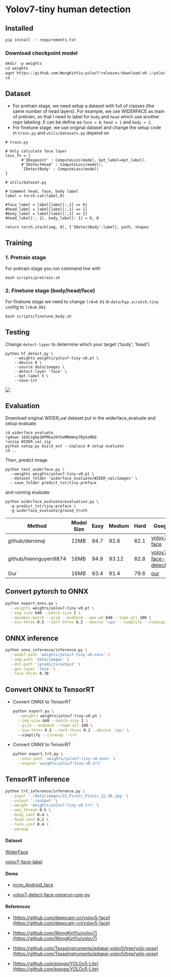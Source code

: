 # Yolov7-tiny human detection

## Installed
```sh
pip install -r requirements.txt
```

### Download checkpoint model

 ```python
mkdir -p weights
cd weights
wget https://github.com/WongKinYiu/yolov7/releases/download/v0.1/yolov7-tiny.pt
cd ..
 ```
## Dataset
- For pretrain stage, we need setup a dataset with full of classes (the same number of head layers). For example, we use WIDERFACE as main of pretrain, so that I need to label for `body` and `head` which use another repo labeling. It can be define as `face = 0`, `head = 1` and `body = 2`.
 - For finetune stage, we use original dataset and change the setup code in `train.py` and `utils/datasets.py` depend on 
 ```
# train.py

# Only calculate face layer 
loss_fn = {
        #'IKeypoint' : ComputeLoss(model, kpt_label=kpt_label),
        #'IDetectHead' : ComputeLoss(model),
        'IDetectBody' : ComputeLoss(model)
}
 ```
 ```
# utils/dataset.py

# Comment head, face, body label
label = torch.cat(label,0)

#face_label = label[label[:,1] == 0]
#head_label = label[label[:,1] == 1]
#body_label = label[label[:,1] == 2]
#head_label[:, 1], body_label[: 1] = 0, 0

return torch.stack(img, 0), {'IDetectBody':label}, path, shapes
 ```

## Training
### 1. Pretrain stage
For pretrain stage you run command line with 
```
bash scripts/pretrain.sh
```
### 2. Finetune stage (body/head/face)
For finetune stage we need to change `lr0=0.01` in `data/hyp.scratch.tiny` config to `lr0=0.001`
```
bash scripts/finetune_body.sh
```

## Testing
Change `detect-layer` to determine which your target ('body', 'head')
```
python hf_detect.py \
    --weights weights/yolov7-tiny-v0.pt \
    --device 0 \
    --source data/images \
    --detect-layer 'face' \
    --kpt-label 5 \
    --save-txt
```
![](data/images/result.jpg)

## Evaluation
Download original WIDER_val dataset put in the widerface_evaluate and setup evaluate
```
cd widerface_evaluate
!gdown 1GUCogbp16PMGa39thoMMeWxp7Rp5oM8Q
!unzip WIDER_val.zip
python setup.py build_ext --inplace # setup evaluate
cd ..
```
Then, predict image 

```
python test_widerface.py \
  --weights weights/yolov7-tiny-v0.pt \
  --dataset_folder 'widerface_evaluate/WIDER_val/images' \
  --save_folder predict_txt/tiny-preface
```
and running evaluate
```
python widerface_evaluate/evaluation.py \
  -p predict_txt/tiny-preface \
  -g widerface_evaluate/ground_truth
```
| Method           |  Model Size | Easy  | Medium | Hard  | Google |
| -----------------| ---------- | ----- | ------ | ----- | -------------- |
| github/derronqi    | 12MB        | 94.7  | 92.6   | 82.1  | [yolov7-face](https://github.com/derronqi/yolov7-face)
| github/hiennguyen9874  | 16MB        | 94.9  | 93.12   | 82.8  | [yolov7-face-detection](https://github.com/hiennguyen9874/yolov7-face-detection/tree/main) |
| Our   | 16MB        | 93.4  | 91.4   | 79.6  | [our]() |
## Convert pytorch to ONNX
```sh
python export_onnx.py \
  --weights weights/yolov7-tiny-v0.pt \
  --img-size 640 --batch-size 1 \
  --dynamic-batch --grid --end2end --max-wh 640 --topk-all 100 \
  --iou-thres 0.5 --conf-thres 0.2 --device 'cpu' --simplify --cleanup
```

## ONNX inference
```sh
python onnx_inference/inference.py \
  --model-path 'weights/yolov7-tiny-v0.onnx' \
  --img-path 'data/images' \
  --dst-path '/predicts/output' \
  --get-layer 'face' \
  --face-thres 0.78
```

## Convert ONNX to TensorRT
- Convert ONNX to TensorRT
  ```sh
  python export.py \
    --weights weights/yolov7-tiny-v0.pt \
    --img-size 640 --batch-size 1 \
    --grid --end2end --topk-all 100 \
    --iou-thres 0.5 --conf-thres 0.2 --device 'cpu' \ 
    --simplify --cleanup --trt
  ```
- Convert ONNX to TensorRT
  ```sh
  python export_trt.py \
    --onnx-path 'weights/yolov7-tiny-v0.onnx' \
    --engine 'weights/yolov7-tiny-v0.trt'
  ```

## TensorRT inference
```sh
python trt_inference/inference.py \
  --input './data/images/22_Picnic_Picnic_22_36.jpg' \
  --output './output' \
  --weight 'weights/yolov7-tiny-v0.trt' \
  --nms_thresh 0.5 \
  --body_conf 0.4 \
  --head_conf 0.2 \
  --face_conf 0.4 \
  --warmup
```

#### Dataset

[WiderFace](http://shuoyang1213.me/WIDERFACE/)

[yolov7-face-label](https://drive.google.com/file/d/1FsZ0ACah386yUufi0E_PVsRW_0VtZ1bd/view?usp=sharing)


#### Demo

* [ncnn_Android_face](https://github.com/FeiGeChuanShu/ncnn_Android_face)

* [yolov7-detect-face-onnxrun-cpp-py](https://github.com/hpc203/yolov7-detect-face-onnxrun-cpp-py)

#### References

* [https://github.com/deepcam-cn/yolov5-face](https://github.com/deepcam-cn/yolov5-face)

* [https://github.com/WongKinYiu/yolov7](https://github.com/WongKinYiu/yolov7)

* [https://github.com/TexasInstruments/edgeai-yolov5/tree/yolo-pose](https://github.com/TexasInstruments/edgeai-yolov5/tree/yolo-pose)

* [https://github.com/ppogg/YOLOv5-Lite](https://github.com/ppogg/YOLOv5-Lite)
